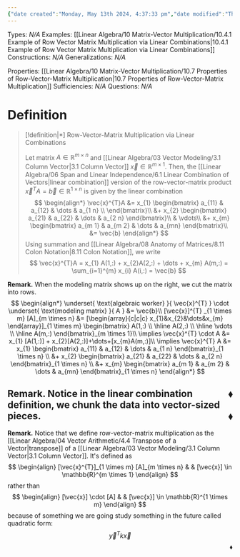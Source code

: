 ```yaml
---
{"date created":"Monday, May 13th 2024, 4:37:33 pm","date modified":"Thursday, May 16th 2024, 11:31:29 am","time spent":"25 min","tags":["Type/Definition","Topic/Linear_Algebra"],"links":"[[10 Matrix-Vector Multiplication]]","dg-publish":true,"permalink":"/linear-algebra/10-matrix-vector-multiplication/10-4-row-vector-matrix-multiplication-via-linear-combinations/","dgPassFrontmatter":true}
---
```


Types: *N/A*
Examples: [[Linear Algebra/10 Matrix-Vector Multiplication/10.4.1 Example of Row Vector Matrix Multiplication via Linear Combinations\|10.4.1 Example of Row Vector Matrix Multiplication via Linear Combinations]]
Constructions: *N/A*
Generalizations: *N/A*

Properties: [[Linear Algebra/10 Matrix-Vector Multiplication/10.7 Properties of Row-Vector-Matrix Multiplication\|10.7 Properties of Row-Vector-Matrix Multiplication]]
Sufficiencies: *N/A*
Questions: *N/A*

# Definition
> [!definition|*] Row-Vector-Matrix Multiplication via Linear Combinations
> 
> Let matrix $A \in \mathbb{R}^{m \times n}$ and [[Linear Algebra/03 Vector Modeling/3.1 Column Vector\|3.1 Column Vector]] $\vec{x} \in \mathbb{R}^{m \times 1}$. Then, the [[Linear Algebra/06 Span and Linear Independence/6.1 Linear Combination of Vectors\|linear combination]] version of the row-vector-matrix product $\vec{x}^{T} A = \vec{b} \in \mathbb{R}^{ 1 \times n}$ is given by the linear combination
> $$
> \begin{align*}
> \vec{x}^{T}A &= x_{1} \begin{bmatrix}
> a_{11} & a_{12} & \dots & a_{1 n} \\
> \end{bmatrix}\\
> &+ x_{2} \begin{bmatrix}
> a_{21}  & a_{22} & \dots & a_{2 n}
> \end{bmatrix}\\
> & \vdots\\
> &+ x_{m} \begin{bmatrix}
> a_{m 1} & a_{m 2} & \dots & a_{mn}
> \end{bmatrix}\\
> &= \vec{b}
> \end{align*}
> $$
> Using summation and [[Linear Algebra/08 Anatomy of Matrices/8.11 Colon Notation\|8.11 Colon Notation]], we write
> $$
> \vec{x}^{T}A = x_{1} A(1,:) + x_{2}A(2,:) + \dots + x_{m} A(m,:) = \sum_{i=1}^{m} x_{i} A(i,:) = \vec{b}
> $$

**Remark.** When the modeling matrix shows up on the right, we cut the matrix into rows.
$$
\begin{align*}
\underset{ \text{algebraic worker} }{ \vec{x}^{T} } \cdot \underset{ \text{modeling matrix} }{ A } &= \vec{b}\\
[\vec{x}]^{T} _{1 \times m} [A]_{m \times n} &=  [\begin{array}{c|c|c}
x_{1}&x_{2}&\dots&x_{m}
\end{array}]_{1 \times m} \begin{bmatrix}
A(1,:) \\
\hline A(2,:) \\
\hline \vdots \\
\hline A(m,:)
\end{bmatrix}_{m \times 1}\\
\implies \vec{x}^{T} \cdot A &= x_{1} [A(1,:)] + x_{2}[A(2,:)]+\dots+[x_{m}A(m,:)]\\
\implies \vec{x}^{T} A &= x_{1} \begin{bmatrix}
a_{11} & a_{12} & \dots & a_{1 n}
\end{bmatrix}_{1 \times n} \\
&+ x_{2} \begin{bmatrix}
a_{21} & a_{22} & \dots & a_{2 n}
\end{bmatrix}_{1 \times n} \\
&+ x_{m} \begin{bmatrix}
a_{m 1} & a_{m 2} & \dots & a_{mn}
\end{bmatrix}_{1 \times n}
\end{align*}
$$

 <span style='float:right;'>$\blacklozenge$</span>
 ---
 **Remark.** Notice in the linear combination definition, we chunk the data into vector-sized pieces.
 <span style='float:right;'>$\blacklozenge$</span>
---
**Remark.** Notice that we define row-vector-matrix multiplication as the [[Linear Algebra/04 Vector Arithmetic/4.4 Transpose of a Vector\|transpose]] of a [[Linear Algebra/03 Vector Modeling/3.1 Column Vector\|3.1 Column Vector]]. It's defined as
$$
\begin{align}
[\vec{x}^{T}]_{1 \times m} [A]_{m \times n} &  & [\vec{x}] \in \mathbb{R}^{m \times 1}
\end{align}
$$
rather than
$$
\begin{align}
[\vec{x}] \cdot [A]  &  & [\vec{x}] \in \mathbb{R}^{1 \times m}
\end{align}
$$
because of something we are going study something in the future called quadratic form:
$$
\vec{y}^{T} k \vec{x}
$$
 <span style='float:right;'>$\blacklozenge$</span>

 